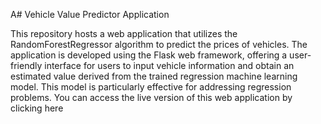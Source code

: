 A# Vehicle Value Predictor Application

This repository hosts a web application that utilizes the RandomForestRegressor algorithm to predict the prices of vehicles. The application is developed using the Flask web framework, offering a user-friendly interface for users to input vehicle information and obtain an estimated value derived from the trained regression machine learning model. This model is particularly effective for addressing regression problems. You can access the live version of this web application by clicking here
